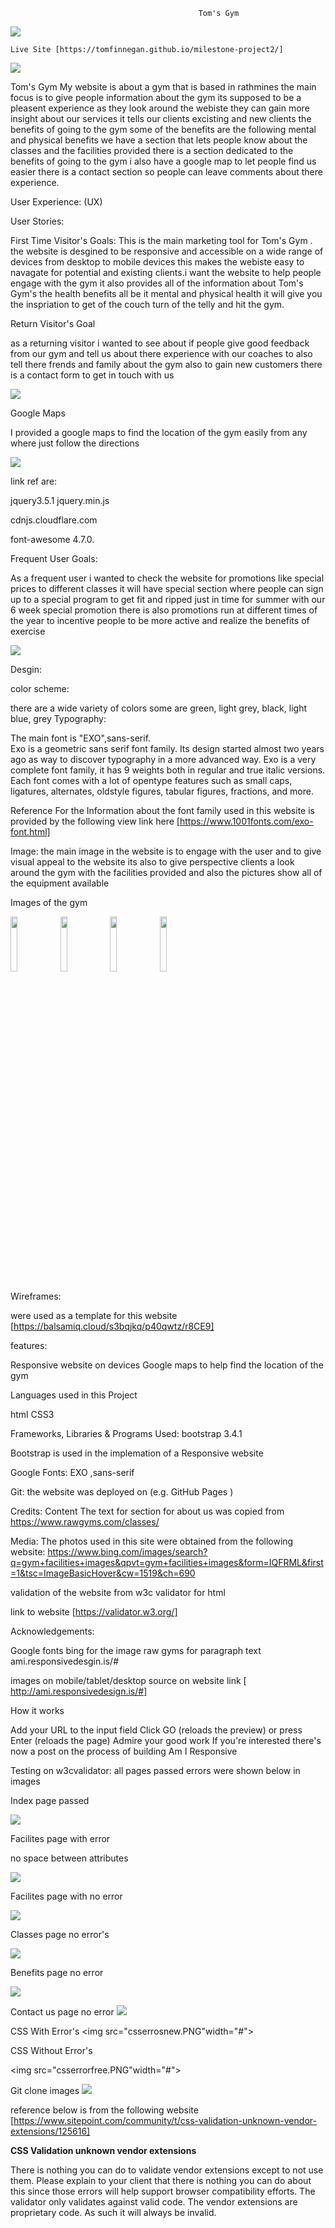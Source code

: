                                               Tom's Gym                                 

  <img src="responsive.PNG" width="#"></img>
                                                    


	Live Site [https://tomfinnegan.github.io/milestone-project2/]

   <img src="Tom's Gym.PNG" width="#"></img>
                                 
  Tom's Gym 
  My website is about a gym that is based in rathmines the main focus is to give people information about the gym its supposed to 
  be a pleasent experience as they look around the webiste they can gain more insight about our services it tells our clients excisting
  and new clients the benefits of going to the gym some of the benefits are the following mental and physical benefits we have a section that
  lets people know about the classes and the facilities provided there is a section dedicated to the benefits of going to the gym i also have 
  a google map to let people find us easier there is a contact section so people can leave comments about there experience.  

User Experience: (UX)

User Stories:

 First Time Visitor's Goals:
This is the main marketing tool for Tom's Gym . the website is desgined to be responsive and accessible on a wide range of devices from desktop 
to mobile devices this makes the webiste easy to navagate for potential and existing clients.i want the website to help people engage with
 the gym it also provides all of the information about Tom's Gym's  the health benefits all be it mental and physical health it will give
  you the inspriation to get of the couch turn of the telly and hit the gym.



Return Visitor's Goal

as a returning visitor i wanted to see about if people give good feedback from our gym and tell us about there experience with our coaches
 to also tell there frends and family about the gym
also to gain new customers there is a contact form to get in touch with us 

 <img src="contactform.PNG" width="#"></img>

Google Maps
 
 I provided a google maps to find the location of the gym easily  from any where just follow the directions 

<img src="maps.PNG" width="#"></img>


 link ref are:

jquery3.5.1 jquery.min.js 

cdnjs.cloudflare.com

font-awesome 4.7.0.

Frequent User Goals:

As a frequent user i wanted to check  the website for promotions like special prices to different classes it will have special section where people
can sign up to a special program to get fit and ripped just in time for summer with our 6 week special promotion there is also promotions run at different times 
of the year to incentive people to be more active and realize  the benefits of exercise  

<img src="benefits.PNG" width="#"></img>

Desgin: 

color scheme:

there are a wide variety of colors  some are green, light grey, black, light blue, grey
Typography:

The main font is "EXO",sans-serif.  
Exo is a geometric sans serif font family. Its design started almost two years ago as way to discover typography in a more advanced way.
Exo is a very complete font family, it has 9 weights both in regular and true italic versions. Each font comes with a lot of opentype features such as small caps, ligatures, alternates, oldstyle figures, tabular figures, fractions, and more.

Reference For the Information about the font family used in this website  is provided by the following  view link here [https://www.1001fonts.com/exo-font.html]

Image: the main image in the website is to engage  with the user and to give visual appeal to the website its also to give perspective clients 
a look around the gym with the facilities provided and also the pictures show all of the equipment available 

Images of the gym

<img src="assets/images/1008451154-Gyms_01_usethisversion-1226x0-c-default.jpg" width="15%"></img>
<img src="assets/images/CS_fitness-center-scaled.jpg" width="15%"></img>
<img src="assets/images/df108841e32b5c03f5fb83c7e9edded8.jpg" width="15%"></img>
<img src="assets/images/LAFitness .jpg" width="15%"></img>



Wireframes:

were used as a template for this website [https://balsamiq.cloud/s3bqjkq/p40qwtz/r8CE9]


features:

Responsive website on devices 
Google maps to help find the location of the gym

Languages used in this  Project

html
CSS3  


Frameworks, Libraries & Programs Used: bootstrap 3.4.1

Bootstrap is used in the implemation of a Responsive website


Google Fonts:
EXO ,sans-serif

Git:
the website was deployed on (e.g. GitHub Pages )






    
Credits:
Content 
The text for section for about us was copied from https://www.rawgyms.com/classes/

 Media: 
 The photos used in this site were obtained from the following website:
 https://www.bing.com/images/search?q=gym+facilities+images&qpvt=gym+facilities+images&form=IQFRML&first=1&tsc=ImageBasicHover&cw=1519&ch=690


validation of the website from w3c validator
 for html

 link to website [https://validator.w3.org/]

Acknowledgements:

Google fonts
bing for the image
raw gyms for paragraph text
ami.responsivedesgin.is/#

 images on mobile/tablet/desktop source on website link    [ http://ami.responsivedesign.is/#]

 How it works

Add your URL to the input field
Click GO (reloads the preview) or press Enter (reloads the page)
Admire your good work
If you're interested there's now a post on the process of building Am I Responsive

Testing on w3cvalidator:
all pages passed
errors were shown below in images 

Index page passed

<img src="index.PNG" width="#"></img>


Facilites page with error 

no space between attributes 

<img src="facilliteserror.PNG" width="#"></img>


Facilites page with no error


<img src="facilites.PNG" width="#"></img>



Classes page no error's

<img src="classes.PNG" width="#"></img>



Benefits page no error 

<img src="benefitss.PNG" width="#"></img>



Contact us  page no error
<img src="contactus.PNG" width="#"></img>
  
CSS  With Error's
<img src="csserrosnew.PNG"width="#"></img>

CSS Without Error's

<img src="csserrorfree.PNG"width="#"></img>

   Git clone images 
<img src="git clone.PNG" width="#"></img>

reference below is from the following website [https://www.sitepoint.com/community/t/css-validation-unknown-vendor-extensions/125616]

**CSS Validation unknown vendor extensions**

There is nothing you can do to validate vendor extensions except to not use them. 
Please explain to your client that there is nothing you can do about this since those errors will help support browser compatibility efforts.
 The validator only validates against valid code. The vendor extensions are proprietary code.
 As such it will always be invalid.